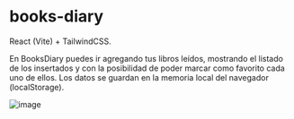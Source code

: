 # books-diary
React (Vite) + TailwindCSS.

En BooksDiary puedes ir agregando tus libros leídos, mostrando el listado de los insertados y con la posibilidad de poder marcar como favorito cada uno de ellos. Los datos se guardan en la memoria local del navegador (localStorage).

![image](https://github.com/thaberna/books-diary/assets/145760610/2aa4a068-2327-448e-b91e-ec3220a82d31)

